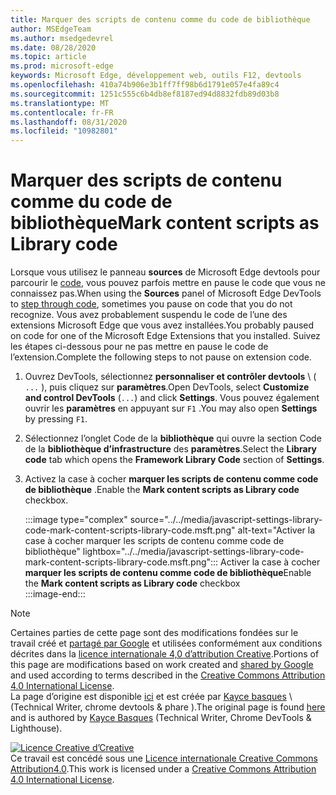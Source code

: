 ```yaml
---
title: Marquer des scripts de contenu comme du code de bibliothèque
author: MSEdgeTeam
ms.author: msedgedevrel
ms.date: 08/28/2020
ms.topic: article
ms.prod: microsoft-edge
keywords: Microsoft Edge, développement web, outils F12, devtools
ms.openlocfilehash: 410a74b906e3b1ff7ff98b6d1791e057e4fa89c4
ms.sourcegitcommit: 1251c555c6b4db8ef8187ed94d8832fdb89d03b8
ms.translationtype: MT
ms.contentlocale: fr-FR
ms.lasthandoff: 08/31/2020
ms.locfileid: "10982801"
---
```

<!-- Copyright Kayce Basques 

   Licensed under the Apache License, Version 2.0 (the "License");
   you may not use this file except in compliance with the License.
   You may obtain a copy of the License at

       https://www.apache.org/licenses/LICENSE-2.0

   Unless required by applicable law or agreed to in writing, software
   distributed under the License is distributed on an "AS IS" BASIS,
   WITHOUT WARRANTIES OR CONDITIONS OF ANY KIND, either express or implied.
   See the License for the specific language governing permissions and
   limitations under the License.  -->





# <span data-ttu-id="1e43c-103">Marquer des scripts de contenu comme du code de bibliothèque</span><span class="sxs-lookup"><span data-stu-id="1e43c-103">Mark content scripts as Library code</span></span>   



<span data-ttu-id="1e43c-104">Lorsque vous utilisez le panneau **sources** de Microsoft Edge devtools pour parcourir le [code][DevToolsJavascriptStepThroughCode], vous pouvez parfois mettre en pause le code que vous ne connaissez pas.</span><span class="sxs-lookup"><span data-stu-id="1e43c-104">When using the **Sources** panel of Microsoft Edge DevTools to [step through code][DevToolsJavascriptStepThroughCode], sometimes you pause on code that you do not recognize.</span></span>  <span data-ttu-id="1e43c-105">Vous avez probablement suspendu le code de l’une des extensions Microsoft Edge que vous avez installées.</span><span class="sxs-lookup"><span data-stu-id="1e43c-105">You probably paused on code for one of the Microsoft Edge Extensions that you installed.</span></span>  <span data-ttu-id="1e43c-106">Suivez les étapes ci-dessous pour ne pas mettre en pause le code de l’extension.</span><span class="sxs-lookup"><span data-stu-id="1e43c-106">Complete the following steps to not pause on extension code.</span></span>  

1.  <span data-ttu-id="1e43c-107">Ouvrez DevTools, sélectionnez **personnaliser et contrôler devtools** \ ( `...` \), puis cliquez sur **paramètres**.</span><span class="sxs-lookup"><span data-stu-id="1e43c-107">Open DevTools, select **Customize and control DevTools** \(`...`\) and click **Settings**.</span></span>  <span data-ttu-id="1e43c-108">Vous pouvez également ouvrir les **paramètres** en appuyant sur `F1` .</span><span class="sxs-lookup"><span data-stu-id="1e43c-108">You may also open **Settings** by pressing `F1`.</span></span>  

1.  <span data-ttu-id="1e43c-109">Sélectionnez l’onglet Code de la **bibliothèque** qui ouvre la section Code de la **bibliothèque d’infrastructure** des **paramètres**.</span><span class="sxs-lookup"><span data-stu-id="1e43c-109">Select the **Library code** tab which opens the **Framework Library Code** section of **Settings**.</span></span>  
1.  <span data-ttu-id="1e43c-110">Activez la case à cocher **marquer les scripts de contenu comme code de bibliothèque** .</span><span class="sxs-lookup"><span data-stu-id="1e43c-110">Enable the **Mark content scripts as Library code** checkbox.</span></span>  
    
    :::image type="complex" source="../../media/javascript-settings-library-code-mark-content-scripts-library-code.msft.png" alt-text="Activer la case à cocher marquer les scripts de contenu comme code de bibliothèque" lightbox="../../media/javascript-settings-library-code-mark-content-scripts-library-code.msft.png":::
       <span data-ttu-id="1e43c-112">Activer la case à cocher **marquer les scripts de contenu comme code de bibliothèque**</span><span class="sxs-lookup"><span data-stu-id="1e43c-112">Enable the **Mark content scripts as Library code** checkbox</span></span>  
    :::image-end:::  
    
<!--  
## Feedback   


-->  

<!-- links -->  

[DevToolsJavascriptStepThroughCode]: ../index.md#step-4-step-through-the-code "Étape 4: parcourir le code-mise en route avec le débogage JavaScript dans Microsoft Edge DevTools | Documents Microsoft"  

> [!NOTE]
> <span data-ttu-id="1e43c-114">Certaines parties de cette page sont des modifications fondées sur le travail créé et [partagé par Google][GoogleSitePolicies] et utilisées conformément aux conditions décrites dans la [licence internationale 4,0 d’attribution Creative][CCA4IL].</span><span class="sxs-lookup"><span data-stu-id="1e43c-114">Portions of this page are modifications based on work created and [shared by Google][GoogleSitePolicies] and used according to terms described in the [Creative Commons Attribution 4.0 International License][CCA4IL].</span></span>  
> <span data-ttu-id="1e43c-115">La page d’origine est disponible [ici](https://developers.google.com/web/tools/chrome-devtools/javascript/guides/blackbox-chrome-extension-scripts) et est créée par [Kayce basques][KayceBasques] \ (Technical Writer, chrome devtools & phare \).</span><span class="sxs-lookup"><span data-stu-id="1e43c-115">The original page is found [here](https://developers.google.com/web/tools/chrome-devtools/javascript/guides/blackbox-chrome-extension-scripts) and is authored by [Kayce Basques][KayceBasques] \(Technical Writer, Chrome DevTools & Lighthouse\).</span></span>  

[![Licence Creative d’Creative][CCby4Image]][CCA4IL]  
<span data-ttu-id="1e43c-117">Ce travail est concédé sous une [Licence internationale Creative Commons Attribution4.0][CCA4IL].</span><span class="sxs-lookup"><span data-stu-id="1e43c-117">This work is licensed under a [Creative Commons Attribution 4.0 International License][CCA4IL].</span></span>  

[CCA4IL]: https://creativecommons.org/licenses/by/4.0  
[CCby4Image]: https://i.creativecommons.org/l/by/4.0/88x31.png  
[GoogleSitePolicies]: https://developers.google.com/terms/site-policies  
[KayceBasques]: https://developers.google.com/web/resources/contributors/kaycebasques  

